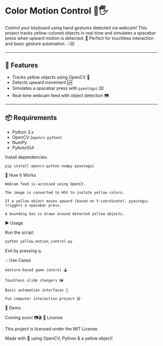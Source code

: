 # Color Motion Control 🎥🖐️

Control your keyboard using hand gestures detected via webcam! This project tracks yellow-colored objects in real-time and simulates a spacebar press when upward motion is detected. 🚀 Perfect for touchless interaction and basic gesture automation. 💡⌨️

---

## 🔧 Features

- Tracks yellow objects using OpenCV 🎨
- Detects upward movement 🆙
- Simulates a spacebar press with `pyautogui` ⌨️
- Real-time webcam feed with object detection 📷

---

## 📦 Requirements

- Python 3.x
- OpenCV (`opencv-python`)
- NumPy
- PyAutoGUI

Install dependencies:

```bash
pip install opencv-python numpy pyautogui
```

🚀 How It Works

    Webcam feed is accessed using OpenCV.

    The image is converted to HSV to isolate yellow colors.

    If a yellow object moves upward (based on Y-coordinate), pyautogui triggers a spacebar press.

    A bounding box is drawn around detected yellow objects.

▶️ Usage

Run the script:

```bash
python yellow_motion_control.py
```
Exit by pressing q.

💡 Use Cases

    Gesture-based game control 🕹️

    Touchless slide changers 🖼️

    Basic automation interfaces 🤖

    Fun computer interaction project 😄

📸 Demo

Coming soon! 📷🎬
📄 License

This project is licensed under the MIT License.

Made with 💛 using OpenCV, Python & a yellow object!
